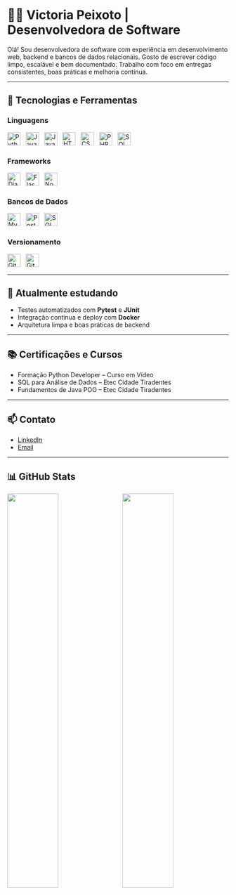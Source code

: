 # 👩‍💻 Victoria Peixoto | Desenvolvedora de Software

Olá! Sou desenvolvedora de software com experiência em desenvolvimento web, backend e bancos de dados relacionais. Gosto de escrever código limpo, escalável e bem documentado. Trabalho com foco em entregas consistentes, boas práticas e melhoria contínua.

---

## 💼 Tecnologias e Ferramentas

### Linguagens  
<img src="https://cdn.jsdelivr.net/gh/devicons/devicon/icons/python/python-original.svg" width="30" alt="Python" /> &nbsp;
<img src="https://cdn.jsdelivr.net/gh/devicons/devicon/icons/java/java-original.svg" width="30" alt="Java" /> &nbsp;
<img src="https://cdn.jsdelivr.net/gh/devicons/devicon/icons/javascript/javascript-original.svg" width="30" alt="JavaScript" /> &nbsp;
<img src="https://cdn.jsdelivr.net/gh/devicons/devicon/icons/html5/html5-original.svg" width="30" alt="HTML5" /> &nbsp;
<img src="https://cdn.jsdelivr.net/gh/devicons/devicon/icons/css3/css3-original.svg" width="30" alt="CSS3" /> &nbsp;
<img src="https://cdn.jsdelivr.net/gh/devicons/devicon/icons/php/php-original.svg" width="30" alt="PHP" /> &nbsp;
<img src="https://cdn.jsdelivr.net/gh/devicons/devicon/icons/sqlite/sqlite-original.svg" width="30" alt="SQL" />

### Frameworks  
<img src="https://cdn.jsdelivr.net/gh/devicons/devicon/icons/django/django-plain.svg" width="30" alt="Django" /> &nbsp;
<img src="https://cdn.jsdelivr.net/gh/devicons/devicon/icons/flask/flask-original.svg" width="30" alt="Flask" /> &nbsp;
<img src="https://cdn.jsdelivr.net/gh/devicons/devicon/icons/nodejs/nodejs-original.svg" width="30" alt="Node.js" />

### Bancos de Dados  
<img src="https://cdn.jsdelivr.net/gh/devicons/devicon/icons/mysql/mysql-original.svg" width="30" alt="MySQL" /> &nbsp;
<img src="https://cdn.jsdelivr.net/gh/devicons/devicon/icons/postgresql/postgresql-original.svg" width="30" alt="PostgreSQL" /> &nbsp;
<img src="https://cdn.jsdelivr.net/gh/devicons/devicon/icons/microsoftsqlserver/microsoftsqlserver-plain.svg" width="30" alt="SQL Server" />

### Versionamento  
<img src="https://cdn.jsdelivr.net/gh/devicons/devicon/icons/git/git-original.svg" width="30" alt="Git" /> &nbsp;
<img src="https://cdn.jsdelivr.net/gh/devicons/devicon/icons/github/github-original.svg" width="30" alt="GitHub" />

---

## 🌱 Atualmente estudando

- Testes automatizados com **Pytest** e **JUnit**  
- Integração contínua e deploy com **Docker**  
- Arquitetura limpa e boas práticas de backend

---

## 📚 Certificações e Cursos

- Formação Python Developer – Curso em Vídeo  
- SQL para Análise de Dados – Etec Cidade Tiradentes  
- Fundamentos de Java POO – Etec Cidade Tiradentes  

---

## 📫 Contato

- [LinkedIn](https://www.linkedin.com/in/victoria-peixoto-de-oliveira-154970356/)  
- [Email](mailto:galaxy.o.peixoto@gmail.com)  

---

## 📊 GitHub Stats

<img align="left" src="https://github-readme-stats.vercel.app/api?username=vickyAqui&show_icons=true&theme=rose_pine" width="48%" />
<img align="right" src="https://github-readme-stats.vercel.app/api/top-langs/?username=vickyAqui&layout=compact&theme=rose_pine" width="48%" />

<br clear="both" />
